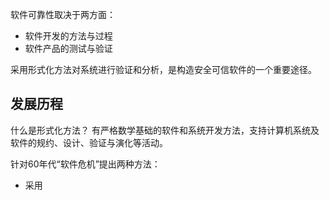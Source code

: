 软件可靠性取决于两方面：
* 软件开发的方法与过程
* 软件产品的测试与验证

采用形式化方法对系统进行验证和分析，是构造安全可信软件的一个重要途径。

## 发展历程
什么是形式化方法？
有严格数学基础的软件和系统开发方法，支持计算机系统及软件的规约、设计、验证与演化等活动。

针对60年代“软件危机”提出两种方法：
* 采用
